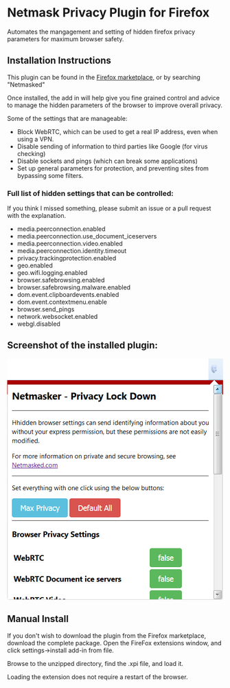 # Netmask Privacy Plugin for Firefox
Automates the mangagement and setting of hidden firefox privacy parameters for maximum browser safety.

## Installation Instructions

This plugin can be found in the [Firefox marketplace](https://addons.mozilla.org/en-US/firefox/addon/netmasked/), or by searching "Netmasked"

Once installed, the add in will help give you fine grained control and advice to manage the hidden parameters of the browser to improve overall privacy.

Some of the settings that are manageable:
 * Block WebRTC, which can be used to get a real IP address, even when using a VPN.
 * Disable sending of information to third parties like Google (for virus checking)
 * Disable sockets and pings (which can break some applications)
 * Set up general parameters for protection, and preventing sites from bypassing some filters.

### Full list of hidden settings that can be controlled:

 If you think I missed something, please submit an issue or a pull request with the explanation.

  * media.peerconnection.enabled
  * media.peerconnection.use_document_iceservers
  * media.peerconnection.video.enabled
  * media.peerconnection.identity.timeout
  * privacy.trackingprotection.enabled
  * geo.enabled
  * geo.wifi.logging.enabled
  * browser.safebrowsing.enabled
  * browser.safebrowsing.malware.enabled
  * dom.event.clipboardevents.enabled
  * dom.event.contextmenu.enable
  * browser.send_pings
  * network.websocket.enabled
  * webgl.disabled


## Screenshot of the installed plugin:

 ![Netmasker Privacy Plugin Screenshot](/screenshots/netmasker_screen_shot.png?raw=true "Installed Plugin")

## Manual Install

If you don't wish to download the plugin from the Firefox marketplace, download the complete
package. Open the FireFox extensions window, and click settings->install add-in from file.

Browse to the unzipped directory, find the .xpi file, and load it. 

Loading the extension does not require a restart of the browser.
